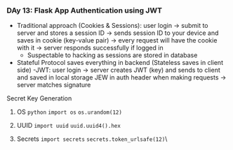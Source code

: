 ### DAy 13: Flask App Authentication using JWT

- Traditional approach (Cookies & Sessions):
    user login -> submit to server and stores a session ID -> sends session ID to your device and saves in cookie (key-value pair) -> every request will have the cookie with it -> server responds successfully if logged in
    - Suspectable to hacking as sessions are stored in database
- Stateful Protocol saves everything in backend (Stateless saves in client side)
-JWT:
    user login -> server creates JWT (key) and sends to client and saved in local storage
    JEW in auth header when making requests -> server matches signature


Secret Key Generation
1. OS
    `python`
    `import os`
    `os.urandom(12)`

2. UUID
    `import uuid`
    `uuid.uuid4().hex`

3. Secrets
    `import secrets`
        `secrets.token_urlsafe(12)`\

